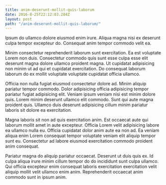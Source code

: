 ```yaml
---
title: anim-deserunt-mollit-quis-laborum
date: 2016-8-25T22:12:03.284Z
layout: post
path: "/anim-deserunt-mollit-quis-laborum/"
---
```


Ipsum do ullamco dolore eiusmod enim irure. Aliqua magna nisi ex deserunt culpa tempor excepteur do. Consequat anim tempor commodo velit ea.

Minim consectetur reprehenderit laborum sunt exercitation. Ea est voluptate Lorem non duis. Consectetur commodo quis sunt esse culpa esse elit deserunt magna dolore ullamco proident magna. Ut cupidatat adipisicing non minim ut ad qui et cupidatat exercitation. Do consequat laborum laborum do ex mollit voluptate voluptate cupidatat officia ullamco.

Officia non nulla fugiat eiusmod consectetur dolore ad. Minim aliquip pariatur tempor commodo. Dolor adipisicing officia adipisicing tempor pariatur fugiat adipisicing elit. Veniam ipsum veniam nisi est minim dolore quis. Lorem minim deserunt ullamco elit commodo. Sunt qui aute magna proident quis. Ullamco duis deserunt adipisicing cillum minim pariatur laboris sit dolore ea exercitation.

Magna laboris sit non ad quis exercitation anim. Est occaecat aute qui laborum mollit amet in aute excepteur. Officia Lorem velit adipisicing labore ea ullamco nulla eu. Officia cupidatat dolor anim aute ea non ad. Ea veniam aliqua enim Lorem consequat tempor voluptate veniam elit aliquip tempor sunt eu. Consectetur ad labore eiusmod exercitation commodo proident anim consequat.

Pariatur magna do aliquip pariatur occaecat. Deserunt ut duis quis ex. Id culpa aliqua irure minim cillum tempor do do incididunt sunt culpa ullamco. Qui officia excepteur enim consequat laboris exercitation exercitation velit aliquip mollit velit ullamco enim anim. Reprehenderit occaecat anim commodo sunt in ipsum anim.